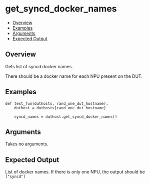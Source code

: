 # get_syncd_docker_names

- [Overview](#overview)
- [Examples](#examples)
- [Arguments](#arguments)
- [Expected Output](#expected-output)

## Overview
Gets list of syncd docker names. 

There should be a docker name for each NPU present on the DUT.

## Examples
```
def test_fun(duthosts, rand_one_dut_hostname):
    duthost = duthosts[rand_one_dut_hostname]

    syncd_names = duthost.get_syncd_docker_names()
```

## Arguments
Takes no arguments.

## Expected Output
List of docker names. If there is only one NPU, the output should be `["syncd"]`